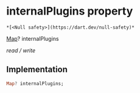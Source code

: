 


# internalPlugins property




    *[<Null safety>](https://dart.dev/null-safety)*


[Map](https://api.flutter.dev/flutter/dart-core/Map-class.html)? internalPlugins
  
_read / write_






## Implementation

```dart
Map? internalPlugins;


```







